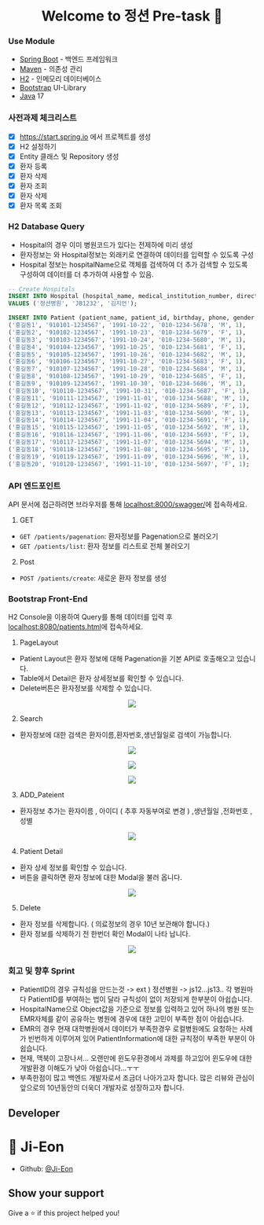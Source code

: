 <h1 align="center">Welcome to 정션 Pre-task 👋</h1>

### Use Module

* [Spring Boot](https://spring.io/projects/spring-boot) - 백엔드 프레임워크
* [Maven](https://maven.apache.org/) - 의존성 관리
* [H2](https://www.h2database.com/html/main.html) - 인메모리 데이터베이스
* [Bootstrap](https://getbootstrap.com/) UI-Library
* [Java](https://www.oracle.com/java/technologies/javase/jdk17-archive-downloads.html)  17


### 사전과제 체크리스트

- [x] https://start.spring.io 에서 프로젝트를 생성
- [x] H2 설정하기
- [x] Entity 클래스 및 Repository 생성
- [x] 환자 등록
- [x] 환자 삭제
- [x] 환자 조회
- [x] 환자 삭제
- [x] 환자 목록 조회 

### H2 Database Query
- Hospital의 경우 이미 병원코드가 있다는 전제하에 미리 생성
- 환자정보는 와 Hospital정보는 외래키로 연결하여 데이터를 입력할 수 있도록 구성
- Hospital 정보는 hospitalName으로 객체를 검색하여 더 추가 검색할 수 있도록 구성하여 데이터를 더 추가하여 사용할 수 있음.

```sql
-- Create Hospitals
INSERT INTO Hospital (hospital_name, medical_institution_number, director_name)
VALUES ('정션병원', 'JB1232', '김지언');
```

```sql
INSERT INTO Patient (patient_name, patient_id, birthday, phone, gender, hospital_id) VALUES
('홍길동1', '910101-1234567', '1991-10-22', '010-1234-5678', 'M', 1),
('홍길동2', '910102-1234567', '1991-10-23', '010-1234-5679', 'F', 1),
('홍길동3', '910103-1234567', '1991-10-24', '010-1234-5680', 'M', 1),
('홍길동4', '910104-1234567', '1991-10-25', '010-1234-5681', 'F', 1),
('홍길동5', '910105-1234567', '1991-10-26', '010-1234-5682', 'M', 1),
('홍길동6', '910106-1234567', '1991-10-27', '010-1234-5683', 'F', 1),
('홍길동7', '910107-1234567', '1991-10-28', '010-1234-5684', 'M', 1),
('홍길동8', '910108-1234567', '1991-10-29', '010-1234-5685', 'F', 1),
('홍길동9', '910109-1234567', '1991-10-30', '010-1234-5686', 'M', 1),
('홍길동10', '910110-1234567', '1991-10-31', '010-1234-5687', 'F', 1),
('홍길동11', '910111-1234567', '1991-11-01', '010-1234-5688', 'M', 1),
('홍길동12', '910112-1234567', '1991-11-02', '010-1234-5689', 'F', 1),
('홍길동13', '910113-1234567', '1991-11-03', '010-1234-5690', 'M', 1),
('홍길동14', '910114-1234567', '1991-11-04', '010-1234-5691', 'F', 1),
('홍길동15', '910115-1234567', '1991-11-05', '010-1234-5692', 'M', 1),
('홍길동16', '910116-1234567', '1991-11-06', '010-1234-5693', 'F', 1),
('홍길동17', '910117-1234567', '1991-11-07', '010-1234-5694', 'M', 1),
('홍길동18', '910118-1234567', '1991-11-08', '010-1234-5695', 'F', 1),
('홍길동19', '910119-1234567', '1991-11-09', '010-1234-5696', 'M', 1),
('홍길동20', '910120-1234567', '1991-11-10', '010-1234-5697', 'F', 1);
```

### API 엔드포인트

API 문서에 접근하려면 브라우저를 통해 [localhost:8000/swagger/](http://localhost:8000/swagger/)에 접속하세요.

1. GET
- `GET /patients/pagenation`: 환자정보를 Pagenation으로 불러오기
- `GET /patients/list`: 환자 정보를 리스트로 전체 불러오기

2. Post
- `POST /patients/create`: 새로운 환자 정보를 생성


### Bootstrap Front-End 

H2 Console을 이용하여 Query를 통해 데이터를 입력 후  [localhost:8080/patients.html](localhost:8080/patients.html)에 접속하세요.

1. PageLayout
- Patient Layout은 환자 정보에 대해 Pagenation을 기본 API로 호출해오고 있습니다.
- Table에서 Detail은 환자 상세정보를 확인할 수 있습니다.
- Delete버튼은 환자정보를 삭제할 수 있습니다.

<p align="center">
  <img src="https://github.com/Ji-Eon/HD_Works/blob/HD_Dev_Works/git_images/page_layout.png?raw=true">
</p>

2. Search
- 환자정보에 대한 검색은 환자이름,환자번호,생년월일로 검색이 가능합니다.

<p align="center">
  <img src="https://github.com/Ji-Eon/HD_Works/blob/HD_Dev_Works/git_images/pname_search_1.png?raw=true">
</p>

<p align="center">
  <img src="https://github.com/Ji-Eon/HD_Works/blob/HD_Dev_Works/git_images/pname_search_2.png?raw=true">
</p>

<p align="center">
  <img src="https://github.com/Ji-Eon/HD_Works/blob/HD_Dev_Works/git_images/p_id_search_1.png?raw=true">
</p>

3. ADD_Pateient
- 환자정보 추가는 환자이름 , 아이디 ( 추후 자동부여로 변경 ) ,생년월일 ,전화번호 , 성별

<p align="center">
  <img src="https://github.com/Ji-Eon/HD_Works/blob/HD_Dev_Works/git_images/create_patient_modal.png?raw=true">
</p>

4. Patient Detail
- 환자 상세 정보를 확인할 수 있습니다.
- 버튼을 클릭하면 환자 정보에 대한 Modal을 불러 옵니다.

<p align="center">
  <img src="https://github.com/Ji-Eon/HD_Works/blob/HD_Dev_Works/git_images/detail_modal_result.png?raw=true">
</p>

5. Delete 
- 환자 정보를 삭제합니다. ( 의료정보의 경우 10년 보관해야 합니다.)
- 환자 정보를 삭제하기 전 한번더 확인 Modal이 나타 납니다.

<p align="center">
  <img src="https://github.com/Ji-Eon/HD_Works/blob/HD_Dev_Works/git_images/delete_modal.png?raw=true">
</p>

### 회고 및 향후 Sprint
- PatientID의 경우 규칙성을 만드는것 -> ext ) 정션병원 -> js12...js13.. 각 병원마다 PatientID를 부여하는 법이 달라 규칙성이 없이 저장되게 한부분이 아쉽습니다.
- HospitalName으로 Object값을 기준으로 정보를 입력하고 있어 하나의 병원 또는 EMR자체를 같이 공유하는 병원에 경우에 대한 고민이 부족한 점이 아쉽습니다.
- EMR의 경우 현재 대학병원에서 데이터가 부족한경우 로컬병원에도 요청하는 사례가 빈번하게 이루어져 있어 PatientInformation에 대한 규칙정이 부족한 부분이 아쉽습니다.
- 현재, 맥북이 고장나서... 오랜만에 윈도우환경에서 과제를 하고있어 윈도우에 대한 개발환경 이해도가 낮아 아쉽습니다...ㅜㅜ
- 부족한점이 많고 백엔드 개발자로서 조금더 나아가고자 합니다. 많은 리뷰와 관심이 앞으로의 10년동안의 더욱더 개발자로 성장하고자 합니다. 


## Developer

👤 **Ji-Eon**
=======

* Github: [@Ji-Eon](https://github.com/Ji-Eon)

## Show your support

Give a ⭐️ if this project helped you!